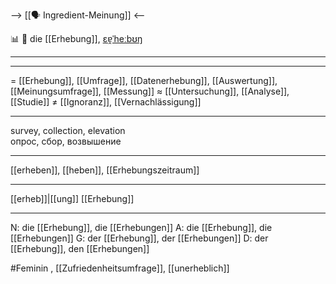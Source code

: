 --> [[🗣️ Ingredient-Meinung]] <--

📊 🔴 die [[Erhebung]], [ɛɐ̯ˈheːbʊŋ](https://youglish.com/pronounce/Erhebung/german)

---

---
= [[Erhebung]], [[Umfrage]], [[Datenerhebung]], [[Auswertung]], [[Meinungsumfrage]], [[Messung]]
≈ [[Untersuchung]], [[Analyse]], [[Studie]]
≠ [[Ignoranz]], [[Vernachlässigung]]

---
survey, collection, elevation  
опрос, сбор, возвышение

---
[[erheben]], [[heben]], [[Erhebungszeitraum]]

---
[[erheb]]|[[ung]]
[[Erhebung]]


---
N: die [[Erhebung]], die [[Erhebungen]]
A: die [[Erhebung]], die [[Erhebungen]]
G: der [[Erhebung]], der [[Erhebungen]]
D: der [[Erhebung]], den [[Erhebungen]]


#Feminin , [[Zufriedenheitsumfrage]], [[unerheblich]]